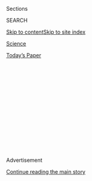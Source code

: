 <div id="app">

<div>

<div>

<div>

<div class="NYTAppHideMasthead css-1q2w90k e1suatyy0">

<div class="section css-ui9rw0 e1suatyy2">

<div class="css-eph4ug er09x8g0">

<div class="css-6n7j50">

</div>

<span class="css-1dv1kvn">Sections</span>

<div class="css-10488qs">

<span class="css-1dv1kvn">SEARCH</span>

</div>

[Skip to content](#site-content)[Skip to site
index](#site-index)

</div>

<div id="masthead-section-label" class="css-1wr3we4 eaxe0e00">

[Science](https://www.nytimes3xbfgragh.onion/section/science)

</div>

<div class="css-10698na e1huz5gh0">

</div>

</div>

<div id="masthead-bar-one" class="section hasLinks css-15hmgas e1csuq9d3">

<div class="css-uqyvli e1csuq9d0">

</div>

<div class="css-1uqjmks e1csuq9d1">

</div>

<div class="css-9e9ivx">

[](https://myaccount.nytimes3xbfgragh.onion/auth/login?response_type=cookie&client_id=vi)

</div>

<div class="css-1bvtpon e1csuq9d2">

[Today’s
Paper](https://www.nytimes3xbfgragh.onion/section/todayspaper)

</div>

</div>

</div>

</div>

<div data-aria-hidden="false">

<div id="site-content" data-role="main">

<div>

<div class="css-1aor85t" style="opacity:0.000000001;z-index:-1;visibility:hidden">

<div class="css-1hqnpie">

<div class="css-epjblv">

<span class="css-17xtcya">[Science](/section/science)</span><span class="css-x15j1o">|</span><span class="css-fwqvlz">This
Halloween, Consider the Unappreciated Beauty of
Spiders</span>

</div>

<div class="css-k008qs">

<div class="css-1iwv8en">

<span class="css-18z7m18"></span>

<div>

</div>

</div>

<span class="css-1n6z4y">https://nyti.ms/2CTNn4R</span>

<div class="css-1705lsu">

<div class="css-4xjgmj">

<div class="css-4skfbu" data-role="toolbar" data-aria-label="Social Media Share buttons, Save button, and Comments Panel with current comment count" data-testid="share-tools">

  - 
  - 
  - 
  - 
    
    <div class="css-6n7j50">
    
    </div>

  - 
  - 

</div>

</div>

</div>

</div>

</div>

</div>

<div class="css-13pd83m">

</div>

<div id="top-wrapper" class="css-1sy8kpn">

<div id="top-slug" class="css-l9onyx">

Advertisement

</div>

[Continue reading the main
story](#after-top)

<div class="ad top-wrapper" style="text-align:center;height:100%;display:block;min-height:250px">

<div id="top" class="place-ad" data-position="top" data-size-key="top">

</div>

</div>

<div id="after-top">

</div>

</div>

<div>

<div id="sponsor-wrapper" class="css-1hyfx7x">

<div id="sponsor-slug" class="css-19vbshk">

Supported by

</div>

[Continue reading the main
story](#after-sponsor)

<div id="sponsor" class="ad sponsor-wrapper" style="text-align:center;height:100%;display:block">

</div>

<div id="after-sponsor">

</div>

</div>

<div class="css-186x18t">

SCIENCETAKE

</div>

<div class="css-1vkm6nb ehdk2mb0">

# This Halloween, Consider the Unappreciated Beauty of Spiders

</div>

Arachnids get a bad rap, particularly this time of year, but they’re
quite lovely in their own, deadly, leaping, eight-legged, cannibalistic
way.

<div class="css-79elbk" data-testid="photoviewer-wrapper">

<div class="css-z3e15g" data-testid="photoviewer-wrapper-hidden">

</div>

<div class="css-1a48zt4 ehw59r15" data-testid="photoviewer-children">

![<span class="css-16f3y1r e13ogyst0" data-aria-hidden="true">Gah\!
Spiders\!</span><span class="css-cnj6d5 e1z0qqy90" itemprop="copyrightHolder"><span class="css-1ly73wi e1tej78p0">Credit...</span><span><span>Alexandros
Avramidis/Reuters</span></span></span>](https://static01.graylady3jvrrxbe.onion/images/2018/11/01/science/01SCI-HALLOWEEN/merlin_145521945_cde1e4e4-ade8-406f-ab0b-be451ef68119-articleLarge.jpg?quality=75&auto=webp&disable=upscale)

</div>

</div>

<div class="css-18e8msd">

<div class="css-vp77d3 epjyd6m0">

<div class="css-hus3qt ey68jwv0" data-aria-hidden="true">

[![James
Gorman](https://static01.graylady3jvrrxbe.onion/images/2018/02/16/multimedia/author-james-gorman/author-james-gorman-thumbLarge.jpg
"James Gorman")](https://www.nytimes3xbfgragh.onion/by/james-gorman)

</div>

<div class="css-1baulvz">

By [<span class="css-1baulvz last-byline" itemprop="name">James
Gorman</span>](https://www.nytimes3xbfgragh.onion/by/james-gorman)

</div>

</div>

  - Oct. 31,
    2018

  - 
    
    <div class="css-4xjgmj">
    
    <div class="css-d8bdto" data-role="toolbar" data-aria-label="Social Media Share buttons, Save button, and Comments Panel with current comment count" data-testid="share-tools">
    
      - 
      - 
      - 
      - 
        
        <div class="css-6n7j50">
        
        </div>
    
      - 
      - 
    
    </div>
    
    </div>

</div>

</div>

<div class="section meteredContent css-1r7ky0e" name="articleBody" itemprop="articleBody">

<div class="css-1fanzo5 StoryBodyCompanionColumn">

<div class="css-53u6y8">

On crisp fall days, as the time of tricking and treating comes near,
arachnophiles brace themselves for yet another orgy of spider shaming.
Spiders, among the most intelligent, successful and beautiful creatures,
are maligned as evil, ugly and frightening.

For this Halloween season, take a moment to consider the beauty of
spiders. Turn away from the fevered imagination of J.R.R. Tolkien and
the horrifying Shelob that [hunt](http://lotr.wikia.com/wiki/Shelob)s
Frodo and Sam, and think more of the calm, measured and life-affirming
prose of E.B. White, the creator of Charlotte, a good writer and a
friend.

Then look at these spiders, from our ScienceTake vault, spectacular in
appearance and behavior. O.K., maybe some of them are a bit off-putting,
but scary and beautiful are not mutually exclusive.

</div>

</div>

<div class="css-1fanzo5 StoryBodyCompanionColumn">

<div class="css-53u6y8">

Even the anti-spider faction would have to admit that there’s very
little creepiness in this video of spiders floating on the wind on wisps
of spider silk so delicate that the stickiness of the air keeps them
from falling to the ground.

</div>

</div>

![<span class="css-16f3y1r e13ogyst0">Spider flight is a mysterious
phenomenon not fully understood by science. How is it that spiders can
ride the wind for miles at a
time?</span><span class="css-cch8ym"><span class="css-1dv1kvn">Credit</span><span class="css-cnj6d5 e1z0qqy90" itemprop="copyrightHolder"><span class="css-1ly73wi e1tej78p0">Credit...</span><span>Moonsung
Cho</span></span></span>](https://static01.graylady3jvrrxbe.onion/images/2018/06/27/autossell/Flying_spiders_scitake/Flying_spiders_scitake-videoSixteenByNineJumbo1600-v2.png)

<div class="css-1fanzo5 StoryBodyCompanionColumn">

<div class="css-53u6y8">

Or consider the kinetic beauty of this spider’s leap, and its lovely,
bristly face. And remember, it doesn’t hunt people. Scientists who study
these creatures, which watch a human walk into a lab even though they
are far too big to eat, say they feel “lucky” to be able to work with
spiders.

</div>

</div>

![<span class="css-16f3y1r e13ogyst0">Inside the poppy-seed brain of a
stalk-and-pounce
predator.</span>](https://static01.graylady3jvrrxbe.onion/images/2014/10/31/multimedia/science-take-spiders/science-take-spiders-videoSixteenByNine3000.jpg)

<div class="css-1fanzo5 StoryBodyCompanionColumn">

<div class="css-53u6y8">

Right, that was a little scary, I guess, because that is truly some
jump. And even if the spider was only attacking a bug that had landed on
you having one of these spiders leap onto your sleeve could, I suppose,
give you pause.

And these spiders with their delicate, sand-colored exoskeletons, are
not bothering anyone. Wonder at the speed and elegance of movement as
the male wraps the female in silk, gossamer and strong, to try to
prevent her from killing and consuming him as soon as mating is
finished.

</div>

</div>

![<span class="css-16f3y1r e13ogyst0">Male nursery web spiders tie up
females with spider silk before mating to avoid being killed and
eaten.</span>](https://static01.graylady3jvrrxbe.onion/images/2016/03/11/multimedia/sciencetake-spider-sex/sciencetake-spider-sex-videoSixteenByNine1050-v2.gif)

<div class="css-1fanzo5 StoryBodyCompanionColumn">

<div class="css-53u6y8">

Yet another, though, is pure delight and inspiration as it tumbles along
the desert in a way that is irresistible to watch.

</div>

</div>

![<span class="css-16f3y1r e13ogyst0">For one desert species, doing
flips is a way to escape
predators.</span>](https://static01.graylady3jvrrxbe.onion/images/2014/05/02/multimedia/science-take-robo-spider/science-take-robo-spider-videoSixteenByNine1050.jpg)

<div class="css-1fanzo5 StoryBodyCompanionColumn">

<div class="css-53u6y8">

Finally, what about the male dark-fishing spider? He may not be amazing
to look at, but he voluntarily sacrifices himself and dies right after
he mates. That’s beautiful, right?

</div>

</div>

![<span class="css-16f3y1r e13ogyst0">For male spiders, mating with a
larger, hungry female can be a risky business. But for the dark fishing
spider, sex is a guaranteed death
sentence.</span>](https://static01.graylady3jvrrxbe.onion/images/2013/09/30/science/video-science-take-spiders/video-science-take-spiders-videoSixteenByNine768-v2.jpg)

<div>

</div>

</div>

<div>

</div>

<div>

</div>

<div>

</div>

<div>

<div id="bottom-wrapper" class="css-1ede5it">

<div id="bottom-slug" class="css-l9onyx">

Advertisement

</div>

[Continue reading the main
story](#after-bottom)

<div id="bottom" class="ad bottom-wrapper" style="text-align:center;height:100%;display:block;min-height:90px">

</div>

<div id="after-bottom">

</div>

</div>

</div>

</div>

</div>

## Site Index

<div>

</div>

## Site Information Navigation

  - [© <span>2020</span> <span>The New York Times
    Company</span>](https://help.nytimes3xbfgragh.onion/hc/en-us/articles/115014792127-Copyright-notice)

<!-- end list -->

  - [NYTCo](https://www.nytco.com/)
  - [Contact
    Us](https://help.nytimes3xbfgragh.onion/hc/en-us/articles/115015385887-Contact-Us)
  - [Work with us](https://www.nytco.com/careers/)
  - [Advertise](https://nytmediakit.com/)
  - [T Brand Studio](http://www.tbrandstudio.com/)
  - [Your Ad
    Choices](https://www.nytimes3xbfgragh.onion/privacy/cookie-policy#how-do-i-manage-trackers)
  - [Privacy](https://www.nytimes3xbfgragh.onion/privacy)
  - [Terms of
    Service](https://help.nytimes3xbfgragh.onion/hc/en-us/articles/115014893428-Terms-of-service)
  - [Terms of
    Sale](https://help.nytimes3xbfgragh.onion/hc/en-us/articles/115014893968-Terms-of-sale)
  - [Site
    Map](https://spiderbites.nytimes3xbfgragh.onion)
  - [Help](https://help.nytimes3xbfgragh.onion/hc/en-us)
  - [Subscriptions](https://www.nytimes3xbfgragh.onion/subscription?campaignId=37WXW)

</div>

</div>

</div>

</div>

